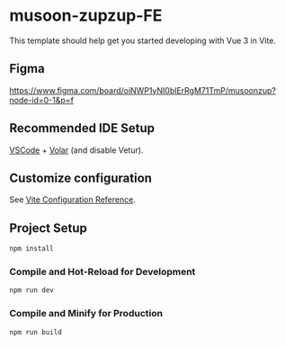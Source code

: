 # musoon-zupzup-FE
This template should help get you started developing with Vue 3 in Vite.

## Figma
https://www.figma.com/board/oiNWP1yNI0blErRgM71TmP/musoonzup?node-id=0-1&p=f

## Recommended IDE Setup

[VSCode](https://code.visualstudio.com/) + [Volar](https://marketplace.visualstudio.com/items?itemName=Vue.volar) (and disable Vetur).

## Customize configuration

See [Vite Configuration Reference](https://vite.dev/config/).

## Project Setup

```sh
npm install
```

### Compile and Hot-Reload for Development

```sh
npm run dev
```

### Compile and Minify for Production

```sh
npm run build
```
